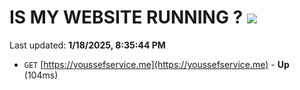 # IS MY WEBSITE RUNNING ? [![](https://img.shields.io/static/v1?label=Sponsor&message=%E2%9D%A4&logo=GitHub&color=%23fe8e86)](https://github.com/sponsors/Youssef-Lehmam)

Last updated: **1/18/2025, 8:35:44 PM**

- `GET` [https://youssefservice.me](https://youssefservice.me) - **Up** (104ms)
